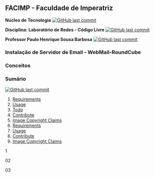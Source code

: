 ## FACIMP - Faculdade de Imperatriz

**Núcleo de Tecnologia**
[![GitHub last commit](https://img.shields.io/badge/Nucleo-Tecnologia_Facimp-blue?style=&logo=nucleo&link=https://github.com/NT-Facimp/Redes/)](https://github.com/NT-Facimp/Redes)

**Disciplina: Laboratório de Redes - Código Livre**
[![GitHub last commit](https://img.shields.io/badge/Laborátorio-Redes_Código_Livre-blue?style=&logo=debian&link=https://github.com/NT-Facimp/)](https://github.com/NT-Facimp)

**Professor  Paulo Henrique Sousa Barbosa**
[![GitHub last commit](https://img.shields.io/badge/Professor-Paulo_Henrique_PH-blue?style=&logo=email&link=https://https://github.com/agenteph/)](https://github.com/agenteph)
 
### Instalação de Servidor de Email - WebMail-RoundCube
 
### Conceitos
 
### Sumário

[![GitHub last commit](https://img.shields.io/badge/WIKI-WebMail_RoundCube-blue?style=&logo=Linux&link=https://https://github.com/CharlesSantana/WebMail-RoundCube/wiki/)](https://github.com/CharlesSantana/WebMail-RoundCube/wiki)

<ol>
<li><a href="https://github.com/CharlesSantana/Linux/wiki/01-Instala%C3%A7%C3%A3o-de-Server-Linux-Ubuntu">Requirements</a></li>
<li><a href="#usage">Usage</a></li>
<li><a href="#todo">Todo</a></li>
<li><a href="#contribute">Contribute</a></li>
<li><a href="#image-copyright-claims">Image Copyright Claims</a></li>
<li><a href="#1">Requirements</a></li>
<li><a href="#02">Usage</a></li>
<li><a href="#03>Todo</a></li>
<li><a href="#03">Contribute</a></li>
<li><a href="#image-copyright-claims">Image Copyright Claims</a></li>
</ol>





















1














02





























03

